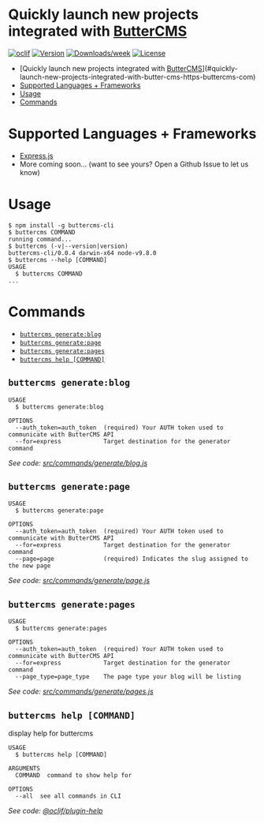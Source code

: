 # Quickly launch new projects integrated with [ButterCMS](https://buttercms.com)

[![oclif](https://img.shields.io/badge/cli-oclif-brightgreen.svg)](https://oclif.io)
[![Version](https://img.shields.io/npm/v/buttercms.svg)](https://npmjs.org/package/buttercms-cli)
[![Downloads/week](https://img.shields.io/npm/dw/buttercms.svg)](https://npmjs.org/package/buttercms-cli)
[![License](https://img.shields.io/npm/l/buttercms.svg)](https://github.com/deleteman/buttercms-cli/blob/master/package.json)

<!-- toc -->
* [Quickly launch new projects integrated with [ButterCMS](https://buttercms.com)](#quickly-launch-new-projects-integrated-with-butter-cms-https-buttercms-com)
* [Supported Languages + Frameworks](#supported-languages-frameworks)
* [Usage](#usage)
* [Commands](#commands)
<!-- tocstop -->

# Supported Languages + Frameworks
* [Express.js](https://expressjs.com/)
* More coming soon... (want to see yours? Open a Github Issue to let us know)

# Usage
<!-- usage -->
```sh-session
$ npm install -g buttercms-cli
$ buttercms COMMAND
running command...
$ buttercms (-v|--version|version)
buttercms-cli/0.0.4 darwin-x64 node-v9.8.0
$ buttercms --help [COMMAND]
USAGE
  $ buttercms COMMAND
...
```
<!-- usagestop -->

# Commands
<!-- commands -->
* [`buttercms generate:blog`](#buttercms-generateblog)
* [`buttercms generate:page`](#buttercms-generatepage)
* [`buttercms generate:pages`](#buttercms-generatepages)
* [`buttercms help [COMMAND]`](#buttercms-help-command)

## `buttercms generate:blog`

```
USAGE
  $ buttercms generate:blog

OPTIONS
  --auth_token=auth_token  (required) Your AUTH token used to communicate with ButterCMS API
  --for=express            Target destination for the generator command
```

_See code: [src/commands/generate/blog.js](https://github.com/buttercms/buttercms-cli/blob/v0.0.4/src/commands/generate/blog.js)_

## `buttercms generate:page`

```
USAGE
  $ buttercms generate:page

OPTIONS
  --auth_token=auth_token  (required) Your AUTH token used to communicate with ButterCMS API
  --for=express            Target destination for the generator command
  --page=page              (required) Indicates the slug assigned to the new page
```

_See code: [src/commands/generate/page.js](https://github.com/buttercms/buttercms-cli/blob/v0.0.4/src/commands/generate/page.js)_

## `buttercms generate:pages`

```
USAGE
  $ buttercms generate:pages

OPTIONS
  --auth_token=auth_token  (required) Your AUTH token used to communicate with ButterCMS API
  --for=express            Target destination for the generator command
  --page_type=page_type    The page type your blog will be listing
```

_See code: [src/commands/generate/pages.js](https://github.com/buttercms/buttercms-cli/blob/v0.0.4/src/commands/generate/pages.js)_

## `buttercms help [COMMAND]`

display help for buttercms

```
USAGE
  $ buttercms help [COMMAND]

ARGUMENTS
  COMMAND  command to show help for

OPTIONS
  --all  see all commands in CLI
```

_See code: [@oclif/plugin-help](https://github.com/oclif/plugin-help/blob/v2.1.2/src/commands/help.ts)_
<!-- commandsstop -->
